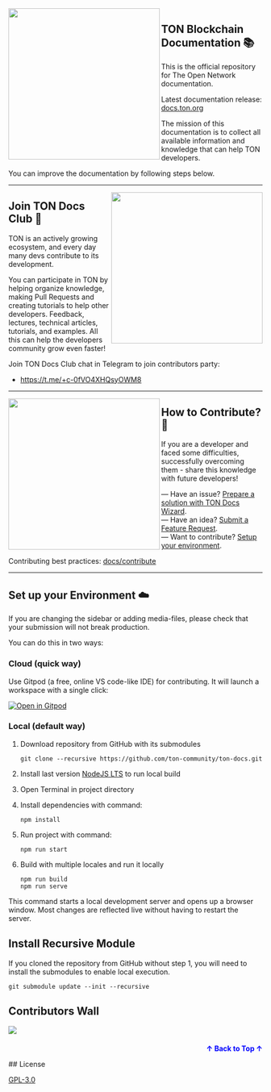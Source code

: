 <img align="left" width="300px" src="static\img\readme\about.png">

## TON Blockchain Documentation 📚

This is the official repository for The Open Network documentation.

Latest documentation release: [docs.ton.org](https://docs.ton.org)
 
The mission of this documentation is to collect all available information and knowledge that can help TON developers.

You can improve the documentation by following steps below.

---

<img align="right" width="300px" src="static\img\readme\contribute.png">

## Join TON Docs Club 💎

TON is an actively growing ecosystem, and every day many devs contribute to its development. 

You can participate in TON by helping organize knowledge, making Pull Requests and creating tutorials to help other developers. 
Feedback, lectures, technical articles, tutorials, and examples. All this can help the developers community grow even faster!

Join TON Docs Club chat in Telegram to join contributors party:
* https://t.me/+c-0fVO4XHQsyOWM8

---

<img align="left" width="300px" src="static\img\readme\how.png">

## How to Contribute? 🦄

If you are a developer and faced some difficulties, successfully overcoming them - share this knowledge with future developers!

— Have an issue? [Prepare a solution with TON Docs Wizard](https://t.me/ton_docs_bot).  
— Have an idea? [Submit a Feature Request](https://github.com/ton-community/ton-docs/issues/new/choose).  
— Want to contribute? [Setup your environment](https://github.com/ton-community/ton-docs#set-up-your-environment-%EF%B8%8F).

Contributing best practices:  [docs/contribute](/docs/v3/contribute)

---

## Set up your Environment ☁️

If you are changing the sidebar or adding media-files, please check that your submission will not break production.

You can do this in two ways:

### Cloud (quick way)

Use Gitpod (a free, online VS code-like IDE) for contributing. It will launch a workspace with a single click:

[![Open in Gitpod](https://gitpod.io/button/open-in-gitpod.svg)](https://gitpod.io/#https://github.com/ton-community/ton-docs)

### Local (default way)

1. Download repository from GitHub with its submodules

    ```
    git clone --recursive https://github.com/ton-community/ton-docs.git 
    ```

2. Install last version [NodeJS LTS](https://nodejs.org/en/download/) to run local build
3. Open Terminal in project directory
4. Install dependencies with command:

    ```
    npm install
    ```
5. Run project with command:

    ```
    npm run start
    ```
6. Build with multiple locales and run it locally

    ```
    npm run build
    npm run serve
    ```

This command starts a local development server and opens up a browser window. Most changes are reflected live without having to restart the server.

## Install Recursive Module

If you cloned the repository from GitHub without step 1, you will need to install the submodules to enable local execution.
  ```
  git submodule update --init --recursive
  ```

## Contributors Wall
<a href="https://github.com/ton-community/ton-docs/graphs/contributors">
  <img src="https://contrib.rocks/image?repo=ton-community/ton-docs&max=204" />
</a>

<p align="right" style="font-size: 14px; color: #555; margin-top: 20px;">
  <a href="#readme-top" style="text-decoration: none; color: blue; font-weight: bold;">
    ↑ Back to Top ↑
  </a>
</p>
## License

[GPL-3.0](https://choosealicense.com/licenses/gpl-3.0/)


